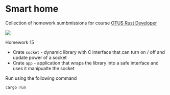 # Smart home

Collection of homework sumbmissions for course [OTUS Rust Developer](https://otus.ru/lessons/rust-developer/?int_source=courses_catalog&int_term=programming)

[![](https://github.com/mihsamusev/otus_smart_home/actions/workflows/build.yml/badge.svg)](https://github.com/mihsamusev/otus_smart_home/actions/workflows/build.yml)

Homework 15

- Crate `socket` - dynamic library with C interface that can turn on / off and update power of a socket
- Crate `app` - application that wraps the library into a safe interface and uses it manipualte the socket

Run using the following command

```bash
cargo run
```
